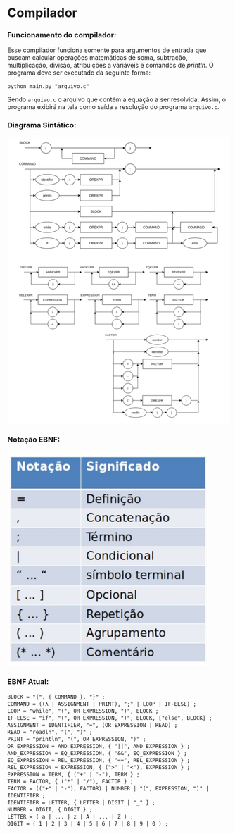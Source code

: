 # Compilador

### Funcionamento do compilador:

Esse compilador funciona somente para argumentos de entrada que buscam calcular operações matemáticas de soma, subtração, multiplicação, divisão, atribuições a variáveis e comandos de *println*. O programa deve ser executado da seguinte forma:

~~~
python main.py "arquivo.c"
~~~

Sendo ```arquivo.c``` o arquivo que contém a equação a ser resolvida. Assim, o programa exibirá na tela como saída a resolução do programa ```arquivo.c```.

### Diagrama Sintático:

<img src="Assets/DiagramaSintatico.png"/>

### Notação EBNF:

<img src="Assets/EBNF.png"/>

### EBNF Atual:

~~~
BLOCK = "{", { COMMAND }, "}" ;
COMMAND = ((λ | ASSIGNMENT | PRINT), ";" | LOOP | IF-ELSE) ;
LOOP = "while", "(", OR_EXPRESSION, ")", BLOCK ;
IF-ELSE = "if", "(", OR_EXPRESSION, ")", BLOCK, ["else", BLOCK] ;
ASSIGNMENT = IDENTIFIER, "=", (OR_EXPRESSION | READ) ;
READ = "readln", "(", ")" ;
PRINT = "println", "(", OR_EXPRESSION, ")" ;
OR_EXPRESSION = AND_EXPRESSION, { "||", AND_EXPRESSION } ;
AND_EXPRESSION = EQ_EXPRESSION, { "&&", EQ_EXPRESSION } ;
EQ_EXPRESSION = REL_EXPRESSION, { "==", REL_EXPRESSION } ;
REL_EXPRESSION = EXPRESSION, { (">" | "<"), EXPRESSION } ;
EXPRESSION = TERM, { ("+" | "-"), TERM } ;
TERM = FACTOR, { ("*" | "/"), FACTOR } ;
FACTOR = (("+" | "-"), FACTOR) | NUMBER | "(", EXPRESSION, ")" | IDENTIFIER ;
IDENTIFIER = LETTER, { LETTER | DIGIT | "_" } ;
NUMBER = DIGIT, { DIGIT } ;
LETTER = ( a | ... | z | A | ... | Z ) ;
DIGIT = ( 1 | 2 | 3 | 4 | 5 | 6 | 7 | 8 | 9 | 0 ) ;
~~~